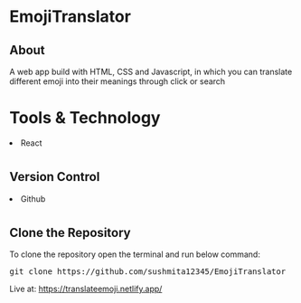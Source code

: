 # EmojiTranslator
<h2>About</h2>
A web app build with HTML, CSS and Javascript, in which you can translate different emoji into their meanings through click or search

# Tools & Technology
<li>React</li>


# <h2>Version Control</h2>
<li> Github </li>

# <h2>Clone the Repository</h2>
To clone the repository open the terminal and run below command:</br>
<pre>git clone https://github.com/sushmita12345/EmojiTranslator</pre>

Live at: https://translateemoji.netlify.app/
